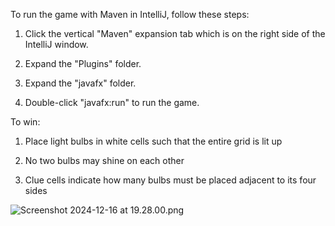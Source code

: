 To run the game with Maven in IntelliJ, follow these steps:

1. Click the vertical "Maven" expansion tab which is on the right side of the IntelliJ window.

2. Expand the "Plugins" folder.

3. Expand the "javafx" folder.

4. Double-click "javafx:run" to run the game.

To win:

1. Place light bulbs in white cells such that the entire grid is lit up

2. No two bulbs may shine on each other

3. Clue cells indicate how many bulbs must be placed adjacent to its four sides

![Screenshot 2024-12-16 at 19.28.00.png](..%2F..%2F..%2F..%2F..%2Fvar%2Ffolders%2Fjz%2Fk778knvj7vbf5hm7xsmpth700000gn%2FT%2FTemporaryItems%2FNSIRD_screencaptureui_uAzoIT%2FScreenshot%202024-12-16%20at%2019.28.00.png)
